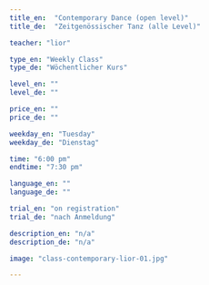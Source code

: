 ```yaml
---
title_en:  "Contemporary Dance (open level)"
title_de:  "Zeitgenössischer Tanz (alle Level)"

teacher: "lior"

type_en: "Weekly Class"
type_de: "Wöchentlicher Kurs"

level_en: ""
level_de: ""

price_en: ""
price_de: ""

weekday_en: "Tuesday"
weekday_de: "Dienstag"

time: "6:00 pm"
endtime: "7:30 pm"

language_en: ""
language_de: ""

trial_en: "on registration"
trial_de: "nach Anmeldung"

description_en: "n/a"
description_de: "n/a"

image: "class-contemporary-lior-01.jpg"

---
```

